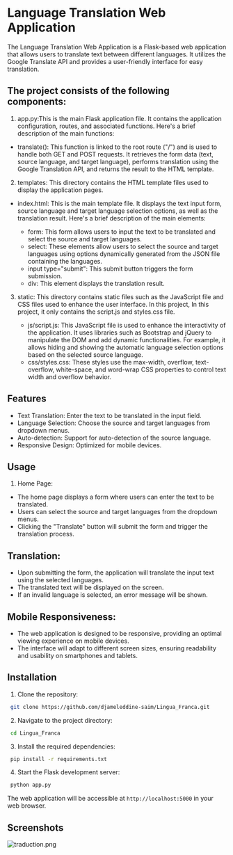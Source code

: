 # Language Translation Web Application

The Language Translation Web Application is a Flask-based web application that allows users to translate text between different languages. It utilizes the Google Translate API and provides a user-friendly interface for easy translation.
## The project consists of the following components:

1. app.py:This is the main Flask application file. It contains the application configuration, routes, and associated functions. Here's a brief description of the main functions:

- translate(): This function is linked to the root route ("/") and is used to handle both GET and POST requests. It retrieves the form data (text, source language, and target language), performs translation using the Google Translation API, and returns the result to the HTML template.
2. templates: This directory contains the HTML template files used to display the application pages.

- index.html: This is the main template file. It displays the text input form, source language and target language selection options, as well as the translation result. Here's a brief description of the main elements:

  - form: This form allows users to input the text to be translated and select the source and target languages.
  - select: These elements allow users to select the source and target languages using options dynamically generated from the JSON file containing the languages.
  - input type="submit": This submit button triggers the form submission.
  - div: This element displays the translation result.
3. static: This directory contains static files such as the JavaScript file and CSS files used to enhance the user interface. In this project, In this project, it only contains the script.js and styles.css file.

   - js/script.js: This JavaScript file is used to enhance the interactivity of the application. It uses libraries such as Bootstrap and jQuery to manipulate the DOM and add dynamic functionalities. For example, it allows hiding and showing the automatic language selection options based on the selected source language.
   - css/styles.css: These styles use the max-width, overflow, text-overflow, white-space, and word-wrap CSS properties to control text width and overflow behavior.
## Features

- Text Translation: Enter the text to be translated in the input field.
- Language Selection: Choose the source and target languages from dropdown menus.
- Auto-detection: Support for auto-detection of the source language.
- Responsive Design: Optimized for mobile devices.
## Usage

1. Home Page:

- The home page displays a form where users can enter the text to be translated.
- Users can select the source and target languages from the dropdown menus.
- Clicking the "Translate" button will submit the form and trigger the translation process.
## Translation:

- Upon submitting the form, the application will translate the input text using the selected languages.
- The translated text will be displayed on the screen.
- If an invalid language is selected, an error message will be shown.
## Mobile Responsiveness:

- The web application is designed to be responsive, providing an optimal viewing experience on mobile devices.
- The interface will adapt to different screen sizes, ensuring readability and usability on smartphones and tablets.

## Installation

1. Clone the repository:

```bash
 git clone https://github.com/djameleddine-saim/Lingua_Franca.git 
 ```

2. Navigate to the project directory:

```bash
 cd Lingua_Franca 
 ```


3. Install the required dependencies:

```bash
 pip install -r requirements.txt
 ```


4. Start the Flask development server:

```bash
 python app.py
 ```


The web application will be accessible at `http://localhost:5000` in your web browser.

## Screenshots

![traduction.png](..%2F..%2F..%2F..%2Fmon%20site%20-%204%2Fassets%2Fimg%2Ftraduction.png)





